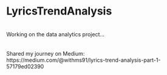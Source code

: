 # LyricsTrendAnalysis

<br>
Working on the data analytics project...
<br>
<br>
<br>
Shared my journey on Medium:<br>
https://medium.com/@withms91/lyrics-trend-analysis-part-1-57179ed02390
